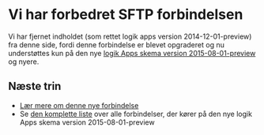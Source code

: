 <properties
    pageTitle="Ved hjælp af SFTP Connector i logik Apps | Microsoft Azure App Service"
    description="Hvordan du kan oprette og konfigurere app'en SFTP forbindelse eller API og bruge det i en logik app i Azure App Service"
    authors="msftman"
    manager="erikre"
    editor=""
    services="logic-apps"
    documentationCenter=""/>

<tags
    ms.service="logic-apps"
    ms.workload="integration"
    ms.tgt_pltfrm="na"
    ms.devlang="na"
    ms.topic="article"
    ms.date="04/19/2016"
    ms.author="deonhe"/>

# <a name="weve-improved-the-sftp-connector"></a>Vi har forbedret SFTP forbindelsen 

Vi har fjernet indholdet (som rettet logik apps version 2014-12-01-preview) fra denne side, fordi denne forbindelse er blevet opgraderet og nu understøttes kun på den nye [logik Apps skema version 2015-08-01-preview](./app-service-logic-schema-2015-08-01.md) og nyere. 


## <a name="next-steps"></a>Næste trin    

- [Lær mere om denne nye forbindelse](../connectors/connectors-create-api-sftp.md)
- Se [den komplette liste](../connectors/apis-list.md) over alle forbindelser, der kører på den nye logik Apps skema version 2015-08-01-preview  